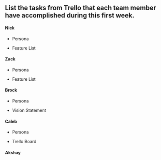 ## List the tasks from Trello that each team member have accomplished during this first week. 

#### Nick

- Persona

- Feature List

#### Zack

- Persona

- Feature List

#### Brock

- Persona

- Vision Statement

#### Caleb

- Persona

- Trello Board

#### Akshay

